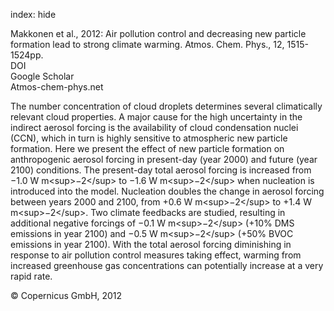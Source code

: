 index: hide

<div class="Citation">

  <div class="Citation-body">
    <div class="Citation-text">Makkonen et al., 2012: Air pollution control and decreasing new particle formation lead to strong climate warming. <span class="Article-journal">Atmos. Chem. Phys., </span><span class="Article-volume">12, </span>1515-1524pp.</div>
    <div class="Citation-links">
      <div class="CitationLink" data-href="https://doi.org/10.5194/acp-12-1515-2012">
        <div class="CitationLink-icon CitationLink-Doi"></div>
        <div class="CitationLink-text">DOI</div>
      </div>
      <div class="CitationLink" data-href="https://scholar.google.com/scholar?q=10.5194/acp-12-1515-2012">
        <div class="CitationLink-icon CitationLink-Scholar"></div>
        <div class="CitationLink-text">Google Scholar</div>
      </div>
      <div class="CitationLink" data-href="http://www.atmos-chem-phys.net/12/1515/2012/acp-12-1515-2012.pdf">
        <div class="CitationLink-icon CitationLink-Publisher"></div>
        <div class="CitationLink-text">Atmos-chem-phys.net</div>
      </div>
    </div>
  </div>
</div>

The number concentration of cloud droplets determines several climatically relevant cloud properties. A major cause for the high uncertainty in the indirect aerosol forcing is the availability of cloud condensation nuclei (CCN), which in turn is highly sensitive to atmospheric new particle formation. Here we present the effect of new particle formation on anthropogenic aerosol forcing in present-day (year 2000) and future (year 2100) conditions. The present-day total aerosol forcing is increased from −1.0 W m&lt;sup&gt;−2&lt;/sup&gt; to −1.6 W m&lt;sup&gt;−2&lt;/sup&gt; when nucleation is introduced into the model. Nucleation doubles the change in aerosol forcing between years 2000 and 2100, from +0.6 W m&lt;sup&gt;−2&lt;/sup&gt; to +1.4 W m&lt;sup&gt;−2&lt;/sup&gt;. Two climate feedbacks are studied, resulting in additional negative forcings of −0.1 W m&lt;sup&gt;−2&lt;/sup&gt; (+10% DMS emissions in year 2100) and −0.5 W m&lt;sup&gt;−2&lt;/sup&gt; (+50% BVOC emissions in year 2100). With the total aerosol forcing diminishing in response to air pollution control measures taking effect, warming from increased greenhouse gas concentrations can potentially increase at a very rapid rate.

<div class="Citation-copy">
&copy; Copernicus GmbH, 2012
</div>